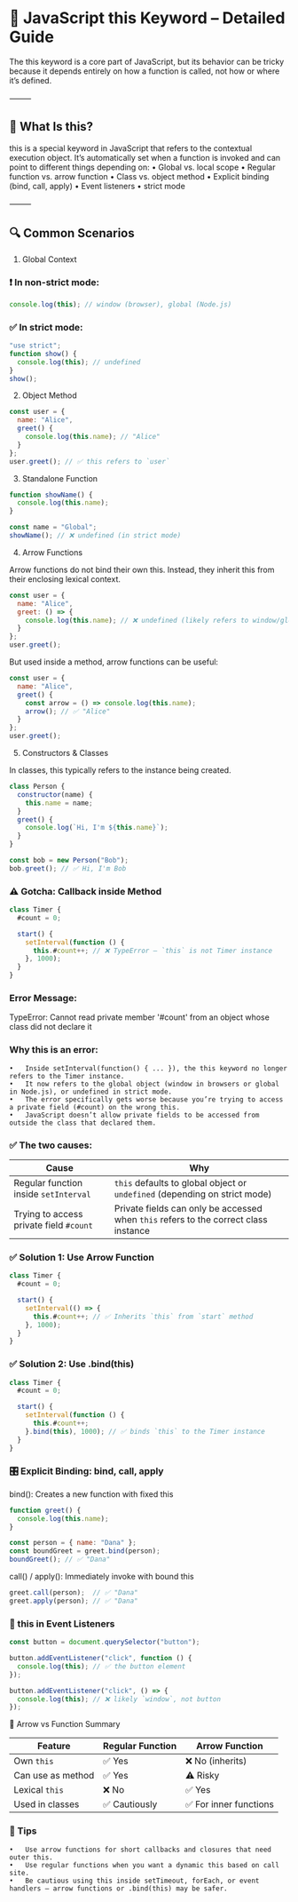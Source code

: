 # 📘 JavaScript this Keyword – Detailed Guide

The this keyword is a core part of JavaScript, but its behavior can be tricky because it depends entirely on how a function is called, not how or where it’s defined.

⸻

## 🧠 What Is this?

this is a special keyword in JavaScript that refers to the contextual execution object. It’s automatically set when a function is invoked and can point to different things depending on:
	•	Global vs. local scope
	•	Regular function vs. arrow function
	•	Class vs. object method
	•	Explicit binding (bind, call, apply)
	•	Event listeners
	•	strict mode

⸻

## 🔍 Common Scenarios

1. Global Context

### ❗ In non-strict mode:

```javascript
console.log(this); // window (browser), global (Node.js)
```


### ✅ In strict mode:
```javascript
"use strict";
function show() {
  console.log(this); // undefined
}
show();
```

2. Object Method

```javascript
const user = {
  name: "Alice",
  greet() {
    console.log(this.name); // "Alice"
  }
};
user.greet(); // ✅ this refers to `user`
```

3. Standalone Function

```javascript
function showName() {
  console.log(this.name);
}

const name = "Global";
showName(); // ❌ undefined (in strict mode)
```

4. Arrow Functions

Arrow functions do not bind their own this. Instead, they inherit this from their enclosing lexical context.

```javascript
const user = {
  name: "Alice",
  greet: () => {
    console.log(this.name); // ❌ undefined (likely refers to window/global)
  }
};
user.greet();
```

But used inside a method, arrow functions can be useful:

```javascript
const user = {
  name: "Alice",
  greet() {
    const arrow = () => console.log(this.name);
    arrow(); // ✅ "Alice"
  }
};
user.greet();
```

5. Constructors & Classes

In classes, this typically refers to the instance being created.

```javascript
class Person {
  constructor(name) {
    this.name = name;
  }
  greet() {
    console.log(`Hi, I'm ${this.name}`);
  }
}

const bob = new Person("Bob");
bob.greet(); // ✅ Hi, I'm Bob
```

### ⚠️ Gotcha: Callback inside Method

```javascript
class Timer {
  #count = 0;

  start() {
    setInterval(function () {
      this.#count++; // ❌ TypeError – `this` is not Timer instance
    }, 1000);
  }
}
```

### Error Message:

TypeError: Cannot read private member '#count' from an object whose class did not declare it

### Why this is an error:

	•	Inside setInterval(function() { ... }), the this keyword no longer refers to the Timer instance.
	•	It now refers to the global object (window in browsers or global in Node.js), or undefined in strict mode.
	•	The error specifically gets worse because you’re trying to access a private field (#count) on the wrong this.
	•	JavaScript doesn’t allow private fields to be accessed from outside the class that declared them.


### ✅ The two causes:

| Cause                             | Why                                                      |
|-----------------------------------|----------------------------------------------------------|
| Regular function inside `setInterval` | `this` defaults to global object or `undefined` (depending on strict mode) |
| Trying to access private field `#count` | Private fields can only be accessed when `this` refers to the correct class instance |


### ✅ Solution 1: Use Arrow Function

```javascript
class Timer {
  #count = 0;

  start() {
    setInterval(() => {
      this.#count++; // ✅ Inherits `this` from `start` method
    }, 1000);
  }
}
```

### ✅ Solution 2: Use .bind(this)


```javascript
class Timer {
  #count = 0;

  start() {
    setInterval(function () {
      this.#count++;
    }.bind(this), 1000); // ✅ binds `this` to the Timer instance
  }
}
```

### 🎛️ Explicit Binding: bind, call, apply

bind(): Creates a new function with fixed this

```javascript
function greet() {
  console.log(this.name);
}

const person = { name: "Dana" };
const boundGreet = greet.bind(person);
boundGreet(); // ✅ "Dana"
```

call() / apply(): Immediately invoke with bound this

```javascript
greet.call(person);  // ✅ "Dana"
greet.apply(person); // ✅ "Dana"
```

### 📍 this in Event Listeners
```javascript
const button = document.querySelector("button");

button.addEventListener("click", function () {
  console.log(this); // ✅ the button element
});

button.addEventListener("click", () => {
  console.log(this); // ❌ likely `window`, not button
});
```

🧪 Arrow vs Function Summary

| Feature              | Regular Function | Arrow Function          |
|----------------------|------------------|--------------------------|
| Own `this`           | ✅ Yes           | ❌ No (inherits)         |
| Can use as method    | ✅ Yes           | ⚠️ Risky                |
| Lexical `this`       | ❌ No            | ✅ Yes                   |
| Used in classes      | ✅ Cautiously    | ✅ For inner functions   |


### 📌 Tips
	•	Use arrow functions for short callbacks and closures that need outer this.
	•	Use regular functions when you want a dynamic this based on call site.
	•	Be cautious using this inside setTimeout, forEach, or event handlers — arrow functions or .bind(this) may be safer.